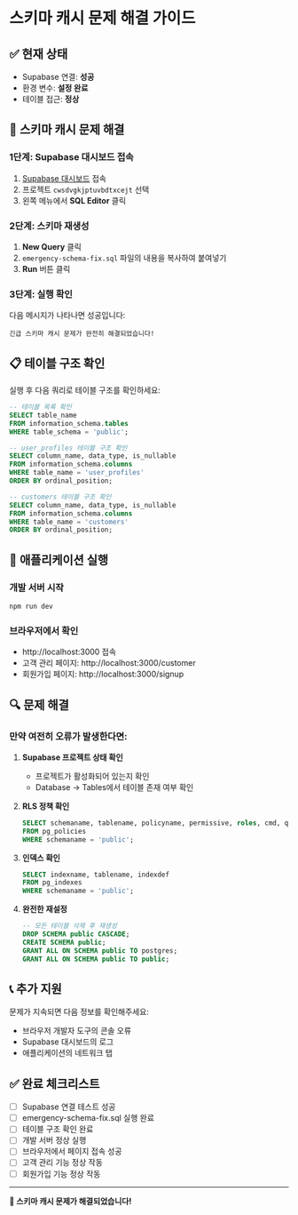 # 스키마 캐시 문제 해결 가이드

## ✅ 현재 상태
- Supabase 연결: **성공**
- 환경 변수: **설정 완료**
- 테이블 접근: **정상**

## 🔧 스키마 캐시 문제 해결

### 1단계: Supabase 대시보드 접속
1. [Supabase 대시보드](https://supabase.com/dashboard) 접속
2. 프로젝트 `cwsdvgkjptuvbdtxcejt` 선택
3. 왼쪽 메뉴에서 **SQL Editor** 클릭

### 2단계: 스키마 재생성
1. **New Query** 클릭
2. `emergency-schema-fix.sql` 파일의 내용을 복사하여 붙여넣기
3. **Run** 버튼 클릭

### 3단계: 실행 확인
다음 메시지가 나타나면 성공입니다:
```
긴급 스키마 캐시 문제가 완전히 해결되었습니다!
```

## 📋 테이블 구조 확인

실행 후 다음 쿼리로 테이블 구조를 확인하세요:

```sql
-- 테이블 목록 확인
SELECT table_name 
FROM information_schema.tables 
WHERE table_schema = 'public';

-- user_profiles 테이블 구조 확인
SELECT column_name, data_type, is_nullable
FROM information_schema.columns 
WHERE table_name = 'user_profiles'
ORDER BY ordinal_position;

-- customers 테이블 구조 확인
SELECT column_name, data_type, is_nullable
FROM information_schema.columns 
WHERE table_name = 'customers'
ORDER BY ordinal_position;
```

## 🚀 애플리케이션 실행

### 개발 서버 시작
```bash
npm run dev
```

### 브라우저에서 확인
- http://localhost:3000 접속
- 고객 관리 페이지: http://localhost:3000/customer
- 회원가입 페이지: http://localhost:3000/signup

## 🔍 문제 해결

### 만약 여전히 오류가 발생한다면:

1. **Supabase 프로젝트 상태 확인**
   - 프로젝트가 활성화되어 있는지 확인
   - Database → Tables에서 테이블 존재 여부 확인

2. **RLS 정책 확인**
   ```sql
   SELECT schemaname, tablename, policyname, permissive, roles, cmd, qual
   FROM pg_policies 
   WHERE schemaname = 'public';
   ```

3. **인덱스 확인**
   ```sql
   SELECT indexname, tablename, indexdef
   FROM pg_indexes 
   WHERE schemaname = 'public';
   ```

4. **완전한 재설정**
   ```sql
   -- 모든 테이블 삭제 후 재생성
   DROP SCHEMA public CASCADE;
   CREATE SCHEMA public;
   GRANT ALL ON SCHEMA public TO postgres;
   GRANT ALL ON SCHEMA public TO public;
   ```

## 📞 추가 지원

문제가 지속되면 다음 정보를 확인해주세요:
- 브라우저 개발자 도구의 콘솔 오류
- Supabase 대시보드의 로그
- 애플리케이션의 네트워크 탭

## ✅ 완료 체크리스트

- [ ] Supabase 연결 테스트 성공
- [ ] emergency-schema-fix.sql 실행 완료
- [ ] 테이블 구조 확인 완료
- [ ] 개발 서버 정상 실행
- [ ] 브라우저에서 페이지 접속 성공
- [ ] 고객 관리 기능 정상 작동
- [ ] 회원가입 기능 정상 작동

---

**🎉 스키마 캐시 문제가 해결되었습니다!**
